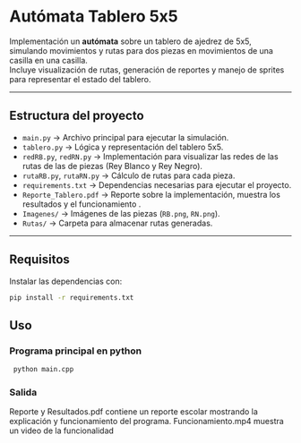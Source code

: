 # Autómata Tablero 5x5

Implementación un **autómata** sobre un tablero de ajedrez de 5x5, simulando movimientos y rutas para dos piezas en movimientos de una casilla en una casilla.  
Incluye visualización de rutas, generación de reportes y manejo de sprites para representar el estado del tablero.

---

## Estructura del proyecto

- `main.py` → Archivo principal para ejecutar la simulación.  
- `tablero.py` → Lógica y representación del tablero 5x5.  
- `redRB.py`, `redRN.py` → Implementación para visualizar las redes de las rutas de las de piezas (Rey Blanco y Rey Negro).  
- `rutaRB.py`, `rutaRN.py` → Cálculo de rutas para cada pieza.  
- `requirements.txt` → Dependencias necesarias para ejecutar el proyecto.  
- `Reporte_Tablero.pdf` → Reporte sobre la implementación, muestra los resultados y el funcionamiento .  
- `Imagenes/` → Imágenes de las piezas (`RB.png`, `RN.png`).  
- `Rutas/` → Carpeta para almacenar rutas generadas.  

---

## Requisitos

Instalar las dependencias con:

```bash
pip install -r requirements.txt
```
## Uso  

### Programa principal en python 
  ```bash
   python main.cpp 
  ```
### Salida
Reporte y Resultados.pdf contiene un reporte escolar mostrando la explicación y funcionamiento del programa.
Funcionamiento.mp4 muestra un video de la funcionalidad
